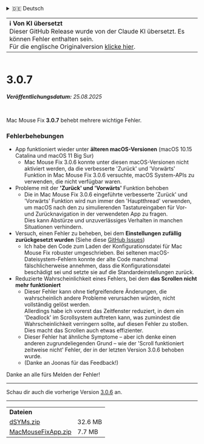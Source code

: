 <details>
<summary>🇩🇪 Deutsch</summary>

[🇬🇧 English (GitHub Release)](https://github.com/noah-nuebling/mac-mouse-fix/releases/tag/3.0.7)\
**🇩🇪 Deutsch**\
[🇻🇳 Tiếng Việt](https://redirect.macmousefix.com/?target=mmf-release&tag=3.0.7&locale=vi)\
[🇨🇳 中文 (简体)](https://redirect.macmousefix.com/?target=mmf-release&tag=3.0.7&locale=zh-Hans)\
[🇨🇳 中文 (繁體)](https://redirect.macmousefix.com/?target=mmf-release&tag=3.0.7&locale=zh-Hant)\
[🇭🇰 中文（香港)](https://redirect.macmousefix.com/?target=mmf-release&tag=3.0.7&locale=zh-HK)\
[🇰🇷 한국어](https://redirect.macmousefix.com/?target=mmf-release&tag=3.0.7&locale=ko)\
[Help translate Mac Mouse Fix to different languages!](https://github.com/noah-nuebling/mac-mouse-fix/discussions/731)
</details>
<table align=><td>
<b>ℹ️ Von KI übersetzt</b><br>
Dieser GitHub Release wurde von der Claude KI übersetzt. Es können Fehler enthalten sein.<br>
Für die englische Originalversion <a href="https://github.com/noah-nuebling/mac-mouse-fix/releases/tag/3.0.7">klicke hier</a>.
</td></table>

<table></table>

# 3.0.7
***Veröffentlichungsdatum:** 25.08.2025*

<br>

Mac Mouse Fix **3.0.7** behebt mehrere wichtige Fehler.

### Fehlerbehebungen

- App funktioniert wieder unter **älteren macOS-Versionen** (macOS 10.15 Catalina und macOS 11 Big Sur)
    - Mac Mouse Fix 3.0.6 konnte unter diesen macOS-Versionen nicht aktiviert werden, da die verbesserte 'Zurück' und 'Vorwärts' Funktion in Mac Mouse Fix 3.0.6 versuchte, macOS System-APIs zu verwenden, die nicht verfügbar waren.
- Probleme mit der **'Zurück' und 'Vorwärts'** Funktion behoben
    - Die in Mac Mouse Fix 3.0.6 eingeführte verbesserte 'Zurück' und 'Vorwärts' Funktion wird nun immer den 'Hauptthread' verwenden, um macOS nach den zu simulierenden Tastatureingaben für Vor- und Zurücknavigation in der verwendeten App zu fragen. \
    Dies kann Abstürze und unzuverlässiges Verhalten in manchen Situationen verhindern.
- Versuch, einen Fehler zu beheben, bei dem **Einstellungen zufällig zurückgesetzt wurden** (Siehe diese [GitHub Issues](https://github.com/noah-nuebling/mac-mouse-fix/issues?q=is%3Aissue%20label%3A%22Config%20Reset%20Intermittently%22))
    - Ich habe den Code zum Laden der Konfigurationsdatei für Mac Mouse Fix robuster umgeschrieben. Bei seltenen macOS-Dateisystem-Fehlern konnte der alte Code manchmal fälschlicherweise annehmen, dass die Konfigurationsdatei beschädigt sei und setzte sie auf die Standardeinstellungen zurück.
- Reduzierte Wahrscheinlichkeit eines Fehlers, bei dem **das Scrollen nicht mehr funktioniert**
    - Dieser Fehler kann ohne tiefgreifendere Änderungen, die wahrscheinlich andere Probleme verursachen würden, nicht vollständig gelöst werden. \
    Allerdings habe ich vorerst das Zeitfenster reduziert, in dem ein 'Deadlock' im Scrollsystem auftreten kann, was zumindest die Wahrscheinlichkeit verringern sollte, auf diesen Fehler zu stoßen. Dies macht das Scrollen auch etwas effizienter.
    - Dieser Fehler hat ähnliche Symptome – aber ich denke einen anderen zugrundeliegenden Grund – wie der 'Scroll funktioniert zeitweise nicht' Fehler, der in der letzten Version 3.0.6 behoben wurde.
    - (Danke an Joonas für das Feedback!)

Danke an alle fürs Melden der Fehler!

---

Schau dir auch die vorherige Version [3.0.6](https://redirect.macmousefix.com/?target=mmf-release&tag=3.0.6&locale=de) an.

---

<table align="start">
<tr>
    <td colspan=2>
        <b>Dateien</b>
    </td>
</tr>
<tr>
    <td><a href="https://github.com/noah-nuebling/mac-mouse-fix/releases/download/3.0.7/dSYMs.zip">dSYMs.zip</a></td>
    <td>32.6 MB</td>
</tr>
<tr>
    <td><a href="https://github.com/noah-nuebling/mac-mouse-fix/releases/download/3.0.7/MacMouseFixApp.zip">MacMouseFixApp.zip</a></td>
    <td>7.7 MB</td>
</tr>
</table>